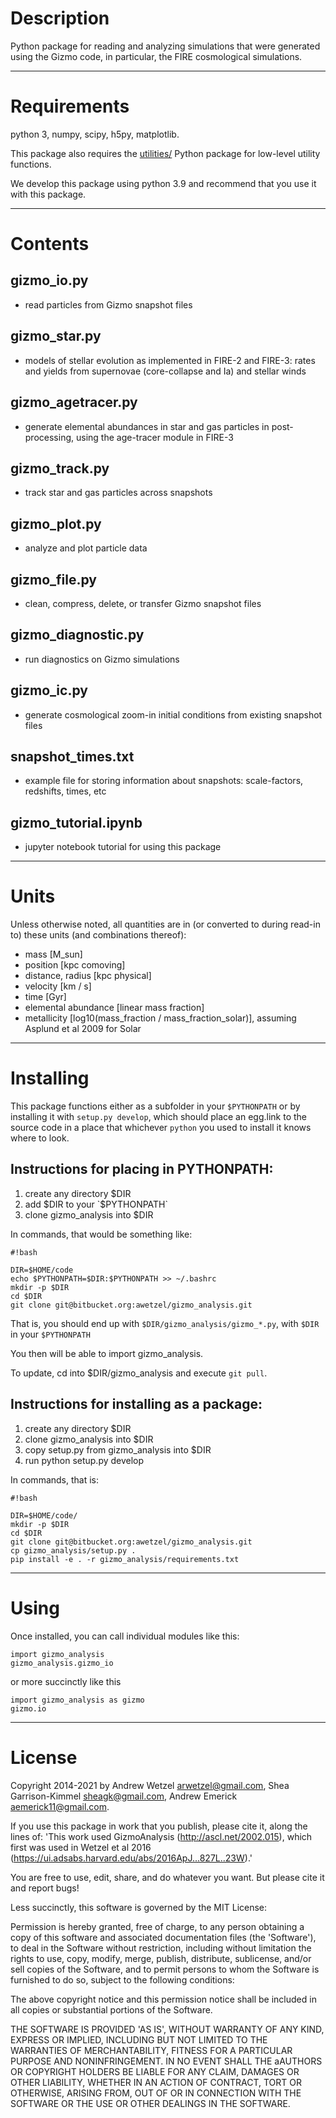 # Description

Python package for reading and analyzing simulations that were generated using the Gizmo code, in particular, the FIRE cosmological simulations.


---
# Requirements

python 3, numpy, scipy, h5py, matplotlib.

This package also requires the [utilities/](https://bitbucket.org/awetzel/utilities) Python package for low-level utility functions.

We develop this package using python 3.9 and recommend that you use it with this package.


---
# Contents

## gizmo_io.py
* read particles from Gizmo snapshot files

## gizmo_star.py
* models of stellar evolution as implemented in FIRE-2 and FIRE-3: rates and yields from supernovae (core-collapse and Ia) and stellar winds

## gizmo_agetracer.py
* generate elemental abundances in star and gas particles in post-processing, using the age-tracer module in FIRE-3

## gizmo_track.py
* track star and gas particles across snapshots

## gizmo_plot.py
* analyze and plot particle data

## gizmo_file.py
* clean, compress, delete, or transfer Gizmo snapshot files

## gizmo_diagnostic.py
* run diagnostics on Gizmo simulations

## gizmo_ic.py
* generate cosmological zoom-in initial conditions from existing snapshot files

## snapshot_times.txt
* example file for storing information about snapshots: scale-factors, redshifts, times, etc

## gizmo_tutorial.ipynb
* jupyter notebook tutorial for using this package


---
# Units

Unless otherwise noted, all quantities are in (or converted to during read-in to) these units (and combinations thereof):

* mass [M_sun]
* position [kpc comoving]
* distance, radius [kpc physical]
* velocity [km / s]
* time [Gyr]
* elemental abundance [linear mass fraction]
* metallicity [log10(mass_fraction / mass_fraction_solar)], assuming Asplund et al 2009 for Solar


---
# Installing

This package functions either as a subfolder in your `$PYTHONPATH` or by installing it with `setup.py develop`, which should place an egg.link to the source code in a place that whichever `python` you used to install it knows where to look.

## Instructions for placing in PYTHONPATH:

1. create any directory $DIR
2. add $DIR to your `$PYTHONPATH`
3. clone gizmo_analysis into $DIR

In commands, that would be something like:
```
#!bash

DIR=$HOME/code
echo $PYTHONPATH=$DIR:$PYTHONPATH >> ~/.bashrc
mkdir -p $DIR
cd $DIR
git clone git@bitbucket.org:awetzel/gizmo_analysis.git
```

That is, you should end up with `$DIR/gizmo_analysis/gizmo_*.py`, with `$DIR` in your `$PYTHONPATH`

You then will be able to import gizmo_analysis.<whatever>

To update, cd into $DIR/gizmo_analysis and execute `git pull`.


## Instructions for installing as a package:

1. create any directory $DIR
2. clone gizmo_analysis into $DIR
3. copy setup.py from gizmo_analysis into $DIR
4. run python setup.py develop

In commands, that is:

```
#!bash

DIR=$HOME/code/
mkdir -p $DIR
cd $DIR
git clone git@bitbucket.org:awetzel/gizmo_analysis.git
cp gizmo_analysis/setup.py .
pip install -e . -r gizmo_analysis/requirements.txt
```


---
# Using

Once installed, you can call individual modules like this:

```
import gizmo_analysis
gizmo_analysis.gizmo_io
```

or more succinctly like this

```
import gizmo_analysis as gizmo
gizmo.io
```


---
# License

Copyright 2014-2021 by Andrew Wetzel <arwetzel@gmail.com>, Shea Garrison-Kimmel <sheagk@gmail.com>, Andrew Emerick <aemerick11@gmail.com>.

If you use this package in work that you publish, please cite it, along the lines of: 'This work used GizmoAnalysis (http://ascl.net/2002.015), which first was used in Wetzel et al 2016 (https://ui.adsabs.harvard.edu/abs/2016ApJ...827L..23W).'

You are free to use, edit, share, and do whatever you want. But please cite it and report bugs!

Less succinctly, this software is governed by the MIT License:

Permission is hereby granted, free of charge, to any person obtaining a copy of this software and associated documentation files (the 'Software'), to deal in the Software without restriction, including without limitation the rights to use, copy, modify, merge, publish, distribute, sublicense, and/or sell copies of the Software, and to permit persons to whom the Software is furnished to do so, subject to the following conditions:

The above copyright notice and this permission notice shall be included in all copies or substantial portions of the Software.

THE SOFTWARE IS PROVIDED 'AS IS', WITHOUT WARRANTY OF ANY KIND, EXPRESS OR IMPLIED, INCLUDING BUT NOT LIMITED TO THE WARRANTIES OF MERCHANTABILITY, FITNESS FOR A PARTICULAR PURPOSE AND NONINFRINGEMENT. IN NO EVENT SHALL THE aAUTHORS OR COPYRIGHT HOLDERS BE LIABLE FOR ANY CLAIM, DAMAGES OR OTHER LIABILITY, WHETHER IN AN ACTION OF CONTRACT, TORT OR OTHERWISE, ARISING FROM, OUT OF OR IN CONNECTION WITH THE SOFTWARE OR THE USE OR OTHER DEALINGS IN THE SOFTWARE.
